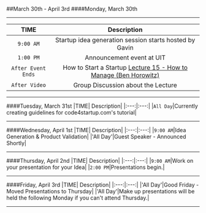 ##March 30th - April 3rd
####Monday, March 30th

---

|TIME| Description|
|:---:|:---:|
|`9:00 AM`|Startup idea generation session starts hosted by Gavin|
|`1:00 PM`|Announcement event at UIT|
|`After Event Ends`|How to Start a Startup [Lecture 15 - How to Manage (Ben Horowitz)](https://www.youtube.com/watch?v=uVhTvQXfibU)|
|`After Video`|Group Discussion about the Lecture|
---

####Tuesday, March 31st
|TIME| Description|
|:---:|:---:|
|`All Day`|Currently creating guidelines for code4startup.com's tutorial|

---

####Wednesday, April 1st
|TIME| Description|
|:---:|:---:|
|`9:00 AM`|Idea Generation & Product Validation|
|'All Day'|Guest Speaker - Announced Shortly|

---

####Thursday, April 2nd
|TIME| Description|
|:---:|:---:|
|`9:00 AM`|Work on your presentation for your Idea|
|`2:00 PM`|Presentations begin.|

---

####Friday, April 3rd
|TIME| Description|
|:---:|:---:|
|'All Day'|Good Friday - Moved Presentations to Thursday|
|'All Day'|Make up presentations will be held the following Monday if you can't attend Thursday.|

---
